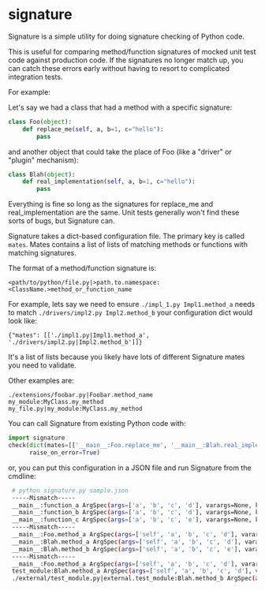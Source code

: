 signature
=========

Signature is a simple utility for doing signature checking of Python code.

This is useful for comparing method/function signatures of mocked unit test code 
against production code. If the signatures no longer match up, you can catch
these errors early without having to resort to complicated integration tests.

For example:

Let's say we had a class that had a method with a specific signature:

```python
class Foo(object):
    def replace_me(self, a, b=1, c="hello"):
        pass
```

and another object that could take the place of Foo (like a "driver" or "plugin"
mechanism):

```python
class Blah(object):
    def real_implementation(self, a, b=1, c="hello"):
        pass
```

Everything is fine so long as the signatures for replace_me and real_implementation
are the same. Unit tests generally won't find these sorts of bugs, but Signature can.

Signature takes a dict-based configuration file. The primary key is called ```mates```.
Mates contains a list of lists of matching methods or functions with matching signatures.

The format of a method/function signature is:
```
<path/to/python/file.py|>path.to.namespace:<ClassName.>method_or_function_name
```

For example, lets say we need to ensure ```./impl_1.py Impl1.method_a``` needs to match
```./drivers/impl2.py Impl2.method_b``` your configuration dict would look like:

```
{"mates": [['./impl1.py|Impl1.method_a', './drivers/impl2.py|Impl2.method_b']]}
```

It's a list of lists because you likely have lots of different Signature mates you
need to validate.

Other examples are:
```my_module.function_name
./extensions/foobar.py|Foobar.method_name
my_module:MyClass.my_method
my_file.py|my_module:MyClass.my_method
```

You can call Signature from existing Python code with:

```python
import signature
check(dict(mates=[['__main__:Foo.replace_me', '__main__:Blah.real_implementation']]),
      raise_on_error=True)
```

or, you can put this configuration in a JSON file and run Signature from the cmdline:

```bash
 # python signature.py sample.json 
 -----Mismatch-----
 __main__:function_a ArgSpec(args=['a', 'b', 'c', 'd'], varargs=None, keywords=None, defaults=None)
 __main__:function_b ArgSpec(args=['a', 'b', 'c', 'd'], varargs=None, keywords=None, defaults=None)
 __main__:function_c ArgSpec(args=['a', 'b', 'c', 'e'], varargs=None, keywords=None, defaults=None)
 -----Mismatch-----
 __main__:Foo.method_a ArgSpec(args=['self', 'a', 'b', 'c', 'd'], varargs=None, keywords=None, defaults=None)
 __main__:Blah.method_a ArgSpec(args=['self', 'a', 'b', 'c', 'd'], varargs=None, keywords=None, defaults=None)
 __main__:Blah.method_b ArgSpec(args=['self', 'a', 'b', 'c', 'e'], varargs=None, keywords=None, defaults=None)
 -----Mismatch-----
 __main__:Foo.method_a ArgSpec(args=['self', 'a', 'b', 'c', 'd'], varargs=None, keywords=None, defaults=None)
 test_module:Blah.method_a ArgSpec(args=['self', 'a', 'b', 'c', 'd'], varargs=None, keywords=None, defaults=None)
 ./external/test_module.py|external.test_module:Blah.method_b ArgSpec(args=['self', 'a', 'b', 'c', 'e'], varargs=None, keywords=None, defaults=None)
```
